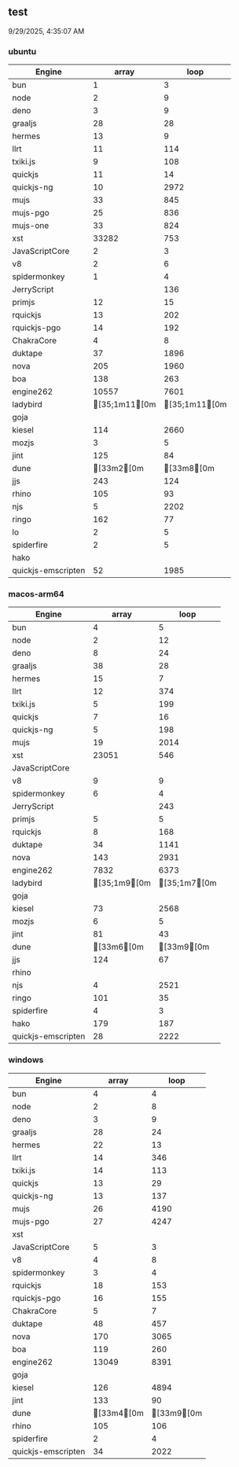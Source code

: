 
## test
9/29/2025, 4:35:07 AM

### ubuntu
| Engine | array | loop |
| --- | --- | --- |
| bun | 1 | 3 |
| node | 2 | 9 |
| deno | 3 | 9 |
| graaljs | 28 | 28 |
| hermes | 13 | 9 |
| llrt | 11 | 114 |
| txiki.js | 9 | 108 |
| quickjs | 11 | 14 |
| quickjs-ng | 10 | 2972 |
| mujs | 33 | 845 |
| mujs-pgo | 25 | 836 |
| mujs-one | 33 | 824 |
| xst | 33282 | 753 |
| JavaScriptCore | 2 | 3 |
| v8 | 2 | 6 |
| spidermonkey | 1 | 4 |
| JerryScript |  | 136 |
| primjs | 12 | 15 |
| rquickjs | 13 | 202 |
| rquickjs-pgo | 14 | 192 |
| ChakraCore | 4 | 8 |
| duktape | 37 | 1896 |
| nova | 205 | 1960 |
| boa | 138 | 263 |
| engine262 | 10557 | 7601 |
| ladybird | [35;1m11[0m | [35;1m11[0m |
| goja |  |  |
| kiesel | 114 | 2660 |
| mozjs | 3 | 5 |
| jint | 125 | 84 |
| dune | [33m2[0m | [33m8[0m |
| jjs | 243 | 124 |
| rhino | 105 | 93 |
| njs | 5 | 2202 |
| ringo | 162 | 77 |
| lo | 2 | 5 |
| spiderfire | 2 | 5 |
| hako |  |  |
| quickjs-emscripten | 52 | 1985 |
### macos-arm64
| Engine | array | loop |
| --- | --- | --- |
| bun | 4 | 5 |
| node | 2 | 12 |
| deno | 8 | 24 |
| graaljs | 38 | 28 |
| hermes | 15 | 7 |
| llrt | 12 | 374 |
| txiki.js | 5 | 199 |
| quickjs | 7 | 16 |
| quickjs-ng | 5 | 198 |
| mujs | 19 | 2014 |
| xst | 23051 | 546 |
| JavaScriptCore |  |  |
| v8 | 9 | 9 |
| spidermonkey | 6 | 4 |
| JerryScript |  | 243 |
| primjs | 5 | 5 |
| rquickjs | 8 | 168 |
| duktape | 34 | 1141 |
| nova | 143 | 2931 |
| engine262 | 7832 | 6373 |
| ladybird | [35;1m9[0m | [35;1m7[0m |
| goja |  |  |
| kiesel | 73 | 2568 |
| mozjs | 6 | 5 |
| jint | 81 | 43 |
| dune | [33m6[0m | [33m9[0m |
| jjs | 124 | 67 |
| rhino |  |  |
| njs | 4 | 2521 |
| ringo | 101 | 35 |
| spiderfire | 4 | 3 |
| hako | 179 | 187 |
| quickjs-emscripten | 28 | 2222 |
### windows
| Engine | array | loop |
| --- | --- | --- |
| bun | 4 | 4 |
| node | 2 | 8 |
| deno | 3 | 9 |
| graaljs | 28 | 24 |
| hermes | 22 | 13 |
| llrt | 14 | 346 |
| txiki.js | 14 | 113 |
| quickjs | 13 | 29 |
| quickjs-ng | 13 | 137 |
| mujs | 26 | 4190 |
| mujs-pgo | 27 | 4247 |
| xst |  |  |
| JavaScriptCore | 5 | 3 |
| v8 | 4 | 8 |
| spidermonkey | 3 | 4 |
| rquickjs | 18 | 153 |
| rquickjs-pgo | 16 | 155 |
| ChakraCore | 5 | 7 |
| duktape | 48 | 457 |
| nova | 170 | 3065 |
| boa | 119 | 260 |
| engine262 | 13049 | 8391 |
| goja |  |  |
| kiesel | 126 | 4894 |
| jint | 133 | 90 |
| dune | [33m4[0m | [33m9[0m |
| rhino | 105 | 106 |
| spiderfire | 2 | 4 |
| quickjs-emscripten | 34 | 2022 |
